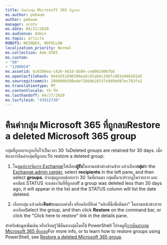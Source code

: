 ```yaml
---
title: คืนค่ากลุ่ม Microsoft 365 ที่ถูกลบ
ms.author: pebaum
author: pebaum
manager: scotv
ms.date: 04/21/2020
ms.audience: Admin
ms.topic: article
ROBOTS: NOINDEX, NOFOLLOW
localization_priority: Normal
ms.collection: Adm_O365
ms.custom:
- "98"
- "1200024"
ms.assetid: bc0396ea-c426-4d1d-bb89-ced602d06fb6
ms.openlocfilehash: 0443d51690399ea5c82ab9c2d6fc803a946161dd
ms.sourcegitcommit: 286000b588adef1bbbb28337a9d9e087ec783fa2
ms.translationtype: MT
ms.contentlocale: th-TH
ms.lasthandoff: 04/27/2020
ms.locfileid: "43912730"
---
```

# <a name="restore-a-deleted-microsoft-365-group"></a><span data-ttu-id="b4bb6-102">คืนค่ากลุ่ม Microsoft 365 ที่ถูกลบ</span><span class="sxs-lookup"><span data-stu-id="b4bb6-102">Restore a deleted Microsoft 365 group</span></span>

<span data-ttu-id="b4bb6-103">กลุ่มที่ถูกลบจะถูกเก็บไว้เป็นเวลา 30 วัน</span><span class="sxs-lookup"><span data-stu-id="b4bb6-103">Deleted groups are retained for 30 days.</span></span> <span data-ttu-id="b4bb6-104">เมื่อต้องการคืนค่ากลุ่มที่ถูกลบ:</span><span class="sxs-lookup"><span data-stu-id="b4bb6-104">To restore a deleted group:</span></span>
  
1. <span data-ttu-id="b4bb6-105">ใน[ศูนย์การจัดการ Exchange](https://outlook.office365.com/ecp/)ให้เลือก**ผู้รับ**ในบานหน้าต่างด้านซ้าย แล้วเลือก**กลุ่ม**</span><span class="sxs-lookup"><span data-stu-id="b4bb6-105">In the [Exchange admin center](https://outlook.office365.com/ecp/), select **recipients** in the left pane, and then select **groups**.</span></span> <span data-ttu-id="b4bb6-106">ถ้ากลุ่มถูกลบน้อยกว่า 30 วันที่ผ่านมา กลุ่มนั้นจะปรากฏในรายการ และคอลัมน์ STATUS จะแสดงวันที่ที่ถูกลบ</span><span class="sxs-lookup"><span data-stu-id="b4bb6-106">If a group was deleted less than 30 days ago, it will appear in the list and the STATUS column will list the date deleted.</span></span>

2. <span data-ttu-id="b4bb6-107">เลือกกลุ่ม แล้วคลิก**คืนค่า**บนแถบคําสั่ง หรือคลิกที่ลิงค์ "คลิกที่นี่เพื่อคืนค่า" ในบานหน้าต่างรายละเอียด</span><span class="sxs-lookup"><span data-stu-id="b4bb6-107">Select the group, and then click **Restore** on the command bar, or click the "Click here to restore" link in the details pane.</span></span>

<span data-ttu-id="b4bb6-108">สําหรับข้อมูลเพิ่มเติม หรือเรียนรู้วิธีคืนค่ากลุ่มโดยใช้ PowerShell โปรดดูที่[การคืนค่ากลุ่ม Microsoft 365 ที่ถูกลบ](https://go.microsoft.com/fwlink/?linkid=867802)</span><span class="sxs-lookup"><span data-stu-id="b4bb6-108">For more info, or to learn how to restore groups using PowerShell, see [Restore a deleted Microsoft 365 group](https://go.microsoft.com/fwlink/?linkid=867802).</span></span>
  